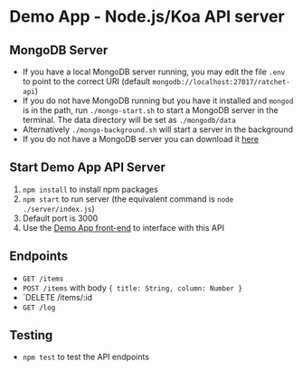 # Demo App - Node.js/Koa API server

## MongoDB Server

- If you have a local MongoDB server running, you may edit the file `.env` to point to the correct URI (default `mongodb://localhost:27017/ratchet-api`)
- If you do not have MongoDB running but you have it installed and `mongod` is in the path, run `./mongo-start.sh` to start a MongoDB server in the terminal. The data directory will be set as `./mongodb/data`
- Alternatively `./mongo-background.sh` will start a server in the background
- If you do not have a MongoDB server you can download it [here](https://www.mongodb.com/download-center#community)

## Start Demo App API Server

1. `npm install` to install npm packages
1. `npm start` to run server (the equivalent command is `node ./server/index.js`)
1. Default port is 3000
1. Use the [Demo App front-end](https://github.com/plhosk/ratchet-front) to interface with this API

## Endpoints

- `GET /items`
- `POST /items` with body `{ title: String, column: Number }`
- `DELETE /items/:id
- `GET /log`

## Testing

- `npm test` to test the API endpoints
